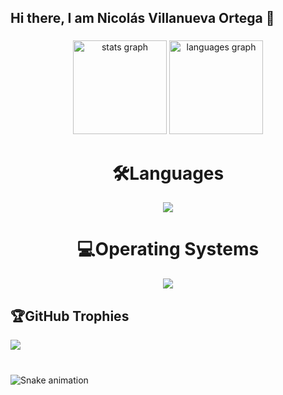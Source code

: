 ## Hi there, I am Nicolás Villanueva Ortega 👋

<!--
**NicolasVO-dot/NicolasVO-dot** is a ✨ _special_ ✨ repository because its `README.md` (this file) appears on your GitHub profile.

Here are some ideas to get you started:

- 🔭 I’m currently working on ...
- 🌱 I’m currently learning ...
- 👯 I’m looking to collaborate on ...
- 🤔 I’m looking for help with ...
- 💬 Ask me about ...
- 📫 How to reach me: ...
- 😄 Pronouns: ...
- ⚡ Fun fact: ...
-->

###

<div align="center">
  <img src="https://github-readme-stats.vercel.app/api?username=NicolasVO-dot&hide_title=false&hide_rank=false&show_icons=true&include_all_commits=true&count_private=true&disable_animations=false&theme=github_dark&locale=es&hide_border=false" height="150" alt="stats graph"  />
  <img src="https://github-readme-stats.vercel.app/api/top-langs?username=NicolasVO-dot&locale=es&hide_title=false&layout=compact&card_width=320&langs_count=5&theme=github_dark&hide_border=false" height="150" alt="languages graph"  />
</div>


###

###

<div align="Center">
<h1>🛠️Languages</h1>

<img src="https://skillicons.dev/icons?i=python,java,c"/>

</div>

###

###

<div align="Center">
<h1>💻Operating Systems</h1>

<img src="https://skillicons.dev/icons?i=windows,linux,ubuntu"/>

</div>

## 🏆GitHub Trophies
![](https://github-profile-trophy.vercel.app/?username=NicolasVO-dot&theme=discord&no-frame=false&no-bg=false&margin-w=4)

###

<br clear="both">

<img src="https://raw.githubusercontent.com/NicolasVO-dot/NicolasVO-dot/snake.svg" alt="Snake animation" />

###

